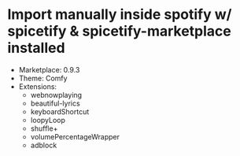 # Import manually inside spotify w/ spicetify & spicetify-marketplace installed

- Marketplace: 0.9.3
- Theme: Comfy
- Extensions:
  - webnowplaying
  - beautiful-lyrics
  - keyboardShortcut
  - loopyLoop
  - shuffle+
  - volumePercentageWrapper
  - adblock
